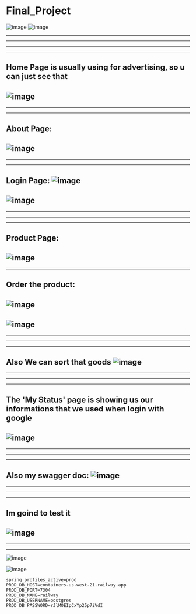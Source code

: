# Final_Project
![image](https://github.com/AibekKarshiboev/Final_Project/assets/81102375/f5f5aec6-a84c-4aa2-97ac-c4c3c030a4b6)
![image](https://github.com/AibekKarshiboev/Final_Project/assets/81102375/85d64790-c6f8-4e6c-9d55-c4c9cf5654d7)

-----------------------------------------------------------------------------------------------------------
-----------------------------------------------------------------------------------------------------------
-----------------------------------------------------------------------------------------------------------
-----------------------------------------------------------------------------------------------------------
Home Page is usually using for advertising, so u can just see that
-----------------------------------------------------------------------------------------------------------
![image](https://github.com/AibekKarshiboev/Final_Project/assets/81102375/7ff58d94-0105-4eb5-a7ad-32931641a1ac)
-----------------------------------------------------------------------------------------------------------
-----------------------------------------------------------------------------------------------------------
----------------------------------------------------------------------------------------------------------- 
About Page:
-----------------------------------------------------------------------------------------------------------
![image](https://github.com/AibekKarshiboev/Final_Project/assets/81102375/f3df14b1-0ec1-4d57-ab19-89c433683b17)
-----------------------------------------------------------------------------------------------------------
-----------------------------------------------------------------------------------------------------------
-----------------------------------------------------------------------------------------------------------
Login Page:
![image](https://github.com/AibekKarshiboev/Final_Project/assets/81102375/4a677699-3604-422b-8892-99487f4d0624)
-----------------------------------------------------------------------------------------------------------
![image](https://github.com/AibekKarshiboev/Final_Project/assets/81102375/8be589fc-afa3-411c-8f9f-d78eca925c11)
-----------------------------------------------------------------------------------------------------------
-----------------------------------------------------------------------------------------------------------
-----------------------------------------------------------------------------------------------------------
-----------------------------------------------------------------------------------------------------------
Product Page:
-----------------------------------------------------------------------------------------------------------
![image](https://github.com/AibekKarshiboev/Final_Project/assets/81102375/6230452c-3033-4fa7-83f3-3623348f008a)
-----------------------------------------------------------------------------------------------------------
-----------------------------------------------------------------------------------------------------------
Order the product:
-----------------------------------------------------------------------------------------------------------
![image](https://github.com/AibekKarshiboev/Final_Project/assets/81102375/79b0e295-deee-4b27-a157-6e2694901f5d)
-----------------------------------------------------------------------------------------------------------
![image](https://github.com/AibekKarshiboev/Final_Project/assets/81102375/40701443-ca56-47e9-969d-a410eded7925)
-----------------------------------------------------------------------------------------------------------
-----------------------------------------------------------------------------------------------------------
-----------------------------------------------------------------------------------------------------------
-----------------------------------------------------------------------------------------------------------
Also We can sort that goods
![image](https://github.com/AibekKarshiboev/Final_Project/assets/81102375/606f0d2d-8c44-4939-9fb2-ce752258aa9b)
-----------------------------------------------------------------------------------------------------------
-----------------------------------------------------------------------------------------------------------
-----------------------------------------------------------------------------------------------------------
-----------------------------------------------------------------------------------------------------------
The 'My Status' page is showing us our informations that we used when login with google
-----------------------------------------------------------------------------------------------------------

![image](https://github.com/AibekKarshiboev/Final_Project/assets/81102375/433e2d7b-06c7-4230-8d7c-4f611c8f48dc)
-----------------------------------------------------------------------------------------------------------
-----------------------------------------------------------------------------------------------------------
-----------------------------------------------------------------------------------------------------------
-----------------------------------------------------------------------------------------------------------



Also my swagger doc:
![image](https://github.com/AibekKarshiboev/Final_Project/assets/81102375/333a2dbb-229f-424a-ae43-430bab028bda)
-----------------------------------------------------------------------------------------------------------
-----------------------------------------------------------------------------------------------------------
-----------------------------------------------------------------------------------------------------------
-----------------------------------------------------------------------------------------------------------
Im goind to test it
-----------------------------------------------------------------------------------------------------------
![image](https://github.com/AibekKarshiboev/Final_Project/assets/81102375/6b9345ef-a9a5-4210-a4f8-51590fa49cd9)
-----------------------------------------------------------------------------------------------------------
-----------------------------------------------------------------------------------------------------------
-----------------------------------------------------------------------------------------------------------

![image](https://github.com/AibekKarshiboev/Final_Project/assets/81102375/7b837eaa-4edb-474a-8b9e-091a0c93af38)

![image](https://github.com/AibekKarshiboev/Final_Project/assets/81102375/7f4d5214-2d56-4b58-9069-fc963cd0cd7c)

```properties
spring_profiles_active=prod
PROD_DB_HOST=containers-us-west-21.railway.app
PROD_DB_PORT=7304
PROD_DB_NAME=railway
PROD_DB_USERNAME=postgres
PROD_DB_PASSWORD=rJlMOEIpCxYp25p7iVdI
```